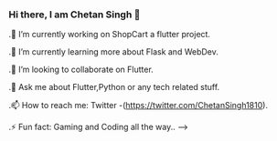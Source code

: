 ### Hi there, I am Chetan Singh 👋

.🔭 I’m currently working on ShopCart a flutter project.

.🌱 I’m currently learning more about Flask and WebDev.

.👯 I’m looking to collaborate on Flutter.

.💬 Ask me about Flutter,Python or any tech related stuff.

.📫 How to reach me: Twitter -(https://twitter.com/ChetanSingh1810).

.⚡ Fun fact: Gaming and Coding all the way..
-->
